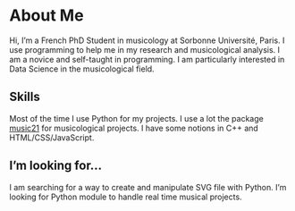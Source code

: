 # About Me
Hi, I’m a French PhD Student in musicology at Sorbonne Université, Paris.
I use programming to help me in my research and musicological analysis. I am a novice and self-taught in programming. I am particularly interested in Data Science in the musicological field.
## Skills
Most of the time I use Python for my projects. I use a lot the package [music21](https://github.com/cuthbertLab/music21) for musicological projects.
I have some notions in C++ and HTML/CSS/JavaScript.
## I’m looking for…
I am searching for a way to create and manipulate SVG file with Python.
I’m looking for Python module to handle real time musical projects.
